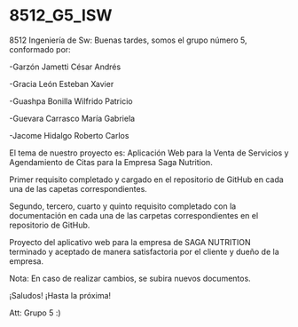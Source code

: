 # 8512_G5_ISW
8512 Ingeniería de Sw:
Buenas tardes, somos el grupo número 5, conformado por:

-Garzón Jametti César Andrés

-Gracia León Esteban Xavier

-Guashpa Bonilla Wilfrido Patricio

-Guevara Carrasco María Gabriela 

-Jacome Hidalgo Roberto Carlos


El tema de nuestro proyecto es: Aplicación Web para la Venta de Servicios y Agendamiento de Citas para la
Empresa Saga Nutrition.


Primer requisito completado y cargado en el repositorio de GitHub en cada una de las capetas correspondientes. 

Segundo, tercero, cuarto y quinto requisito completado con la documentación en cada una de las carpetas correspondientes en el repositorio de GitHub.

Proyecto del aplicativo web para la empresa de SAGA NUTRITION terminado y aceptado de manera satisfactoria por el cliente y dueño de la empresa.

Nota: En caso de realizar cambios, se subira nuevos documentos.

¡Saludos! ¡Hasta la próxima!

Att: Grupo 5 :) 
